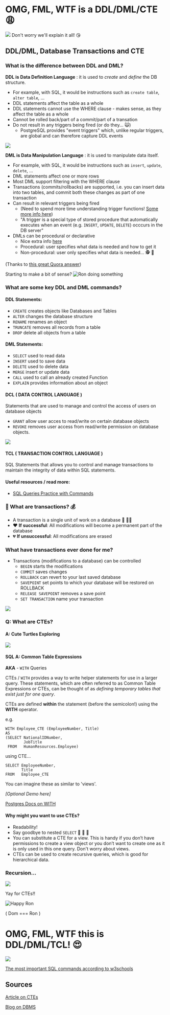 # OMG, FML, WTF is a DDL/DML/CTE :weary:
![](https://media.giphy.com/media/njl60xjwgrkWY/giphy.gif)
Don't worry we'll explain it all! :kissing_heart:

## DDL/DML, Database Transactions and CTE


### What is the difference between DDL and DML?

**DDL is Data Definition Language** : it is used to *create* and *define* the DB structure.
* For example, with SQL, it would be instructions such as `create table`, `alter table`, ...
* DDL statements affect the table as a whole
* DDL statements cannot use the WHERE clause - makes sense, as they affect the table as a whole
* Cannot be rolled back/part of a commit/part of a transation
* Do not result in any triggers being fired (or do they... 🙀)
    * PostgreSQL provides "event triggers" which, unlike regular triggers, are global and can therefore capture DDL events

![](https://media.giphy.com/media/3o751XCnKoIwchqtEs/giphy.gif)

**DML is Data Manipulation Language** : it is used to manipulate data itself.
* For example, with SQL, it would be instructions such as `insert`, `update`, `delete`, ...
* DML statements affect one or more rows
* Most DML support filtering with the WHERE clause
* Transactions (commits/rollbacks) are supported, i.e. you can insert data into two tables, and commit both these changes as part of one transaction
* Can result in relevant triggers being fired
    * (Need to spend more time understanding trigger functions! [Some more info here](http://www.sqlteam.com/article/an-introduction-to-triggers-part-i))
    * "A trigger is a special type of stored procedure that automatically executes when an event (e.g. `INSERT`, `UPDATE`, `DELETE`) occcurs in the DB server"
* DMLs can be procedural or declarative
    * Nice extra info [here](https://www.quora.com/What-is-the-difference-between-non-procedural-DML-and-procedural-DML)
    * Procedural: user specifies what data is needed and how to get it
    * Non-procedural: user only specifies what data is needed... 🕵️ 🤷

(Thanks to [this great Quora answer](https://www.quora.com/What-are-the-differences-between-DDL-and-DML))

Starting to make a bit of sense? 
![Ron doing something](https://media.giphy.com/media/X7byz3vE1NRGU/giphy.gif)


### What are some key DDL and DML commands?
#### DDL Statements:
* `CREATE` creates objects like Databases and Tables
* `ALTER` changes the database structure
* `RENAME` renames an object
* `TRUNCATE` removes all records from a table
* `DROP` delete all objects from a table

#### DML Statements:
* `SELECT` used to read data
* `INSERT` used to save data
* `DELETE` used to delete data
* `MERGE` insert or update data
* `CALL` used to call an already created Function
* `EXPLAIN` provides information about an object

#### DCL  ( DATA CONTROL LANGUAGE )
Statements that are used to manage and control the access of users on database objects
* `GRANT`  allow user acces to read/write on certain database objects
* `REVOKE`  removes user access from read/write permission on database objects.


![](https://media.giphy.com/media/rKzxE0Q5EQKFq/giphy.gif)


#### TCL ( TRANSACTION CONTROL LANGUAGE )
SQL Statements that allows you to control and manage transactions to maintain the integrity of data within SQL statements.

#### Useful resources / read more: 
- [SQL Queries Practice with Commands](https://https://bitalksbi.com/sql-queries-practice/)

### :money_with_wings: What are transactions? :moneybag:
* A transaction is a single unit of work on a database :toilet: :wrench::nut_and_bolt:
* :heart: **If successful**: All modifications will become a permanent part of the database
* :broken_heart: **If unsuccessful**: All modifications are erased

### What have transactions ever done for me? 
* Transactions (modifications to a database) can be controlled 
    * `BEGIN` starts the modifications
    * `COMMIT` saves changes
    * `ROLLBACK` can revert to your last saved database
    * `SAVEPOINT` set points to which your database will be restored on ROLLBACK
    * `RELEASE SAVEPOINT` removes a save point
    * `SET TRANSACTION` name your transaction


![](https://media.giphy.com/media/BNFJsNITqUj4Y/giphy.gif)


### Q: What are CTEs?

#### A: Cute Turtles Exploring

![](https://media.giphy.com/media/ObwD52ubZXcA0/giphy.gif)


#### SQL A: Common Table Expressions

**AKA** - `WITH` Queries

CTEs / `WITH` provides a way to write helper statements for use in a larger query. These statements, which are often referred to as Common Table Expressions or CTEs, can be thought of as _defining temporary tables that exist just for one query_. 

CTEs are defined **within** the statement (before the semicolon!) using the **WITH** operator.

e.g.
```
WITH Employee_CTE (EmployeeNumber, Title)
AS
(SELECT NationalIDNumber,
        JobTitle
 FROM   HumanResources.Employee)
```
using CTE...
```
SELECT EmployeeNumber,
       Title
FROM   Employee_CTE
```

You can imagine these as similar to 'views'.

_[Optional Demo here]_

[Postgres Docs on WITH](https://www.postgresql.org/docs/9.1/static/queries-with.html)

#### Why might you want to use CTEs?

* Readability!
* Say goodbye to nested `SELECT` :tada: :tada: :tada:
* You can substitute a CTE for a view. This is handy if you don’t have permissions to create a view object or you don’t want to create one as it is only used in this one query. Don't worry about views.
* CTEs can be used to create recursive queries, which is good for hierarchical data.

### Recursion...
![](https://media.giphy.com/media/aFTt8wvDtqKCQ/giphy.gif)


Yay for CTEs!!

![Happy Ron](https://media3.giphy.com/media/VwUquCGtIatGg/giphy.gif)

( Dom === Ron )


# OMG, FML, WTF this is DDL/DML/TCL!  :heart_eyes:
![](https://i0.wp.com/bitalksbi.com/wp-content/uploads/2018/02/WhatIsDDLDML.png?w=551&ssl=1)

[The most important SQL commands according to w3schools](https://www.w3schools.com/sql/sql_syntax.asp)


## Sources

[Article on CTEs](https://www.essentialsql.com/introduction-common-table-expressions-ctes/)

[Blog on DBMS](https://bitalksbi.com/ddldml/)
